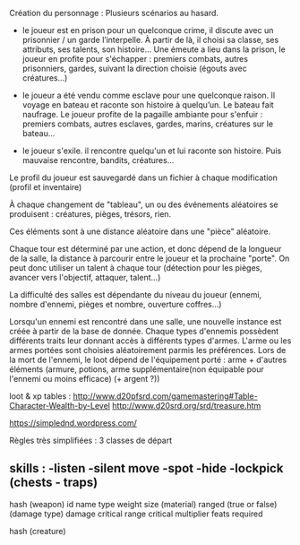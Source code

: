 Création du personnage :
Plusieurs scénarios au hasard.
  - le joueur est en prison pour un quelconque crime, il discute avec un prisonnier / un garde l’interpelle. À partir de là, il choisi sa classe, ses attributs, ses talents, son histoire… Une émeute a lieu dans la prison, le joueur en profite pour s'échapper : premiers combats, autres prisonniers, gardes, suivant la direction choisie (égouts avec créatures...)

  - le joueur a été vendu comme esclave pour une quelconque raison. Il voyage en bateau et raconte son histoire à quelqu’un. Le bateau fait naufrage. Le joueur profite de la pagaille ambiante pour s'enfuir : premiers combats, autres esclaves, gardes, marins, créatures sur le bateau...

  - le joueur s'exile. il rencontre quelqu'un et lui raconte son histoire. Puis mauvaise rencontre, bandits, créatures...

Le profil du joueur est sauvegardé dans un fichier à chaque modification (profil et inventaire)


À chaque changement de "tableau", un ou des événements aléatoires se produisent : créatures, pièges, trésors, rien.


Ces éléments sont à une distance aléatoire dans une "pièce" aléatoire.

Chaque tour est déterminé par une action, et donc dépend de la longueur de la salle, la distance à parcourir entre le joueur et la prochaine "porte".
On peut donc utiliser un talent à chaque tour (détection pour les pièges, avancer vers l'objectif, attaquer, talent...)


La difficulté des salles est dépendante du niveau du joueur (ennemi, nombre d'ennemi, pièges et nombre, ouverture coffres...)


Lorsqu'un ennemi est rencontré dans une salle, une nouvelle instance est créée à partir de la base de donnée. Chaque types d'ennemis possèdent différents traits leur donnant accès à différents types d'armes. L'arme ou les armes portées sont choisies aléatoirement parmis les préférences. Lors de la mort de l'ennemi, le loot dépend de l'équipement porté : arme + d'autres éléments (armure, potions, arme supplémentaire(non équipable pour l'ennemi ou moins efficace) (+ argent ?))


loot & xp tables :
http://www.d20pfsrd.com/gamemastering#Table-Character-Wealth-by-Level
http://www.d20srd.org/srd/treasure.htm


https://simplednd.wordpress.com/



Règles très simplifiées :
3 classes de départ

skills :
-listen
-silent move
-spot
-hide
-lockpick (chests - traps)
-


hash (weapon)
  id
  name
  type
  weight
  size
  (material)
  ranged (true or false)
  (damage type)
  damage
  critical range
  critical multiplier
  feats required

hash (creature)


